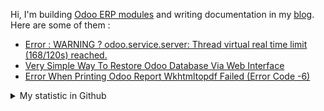 Hi, I'm building [Odoo ERP modules](https://apps.odoo.com/apps/browse?repo_maintainer_id=276647) and writing documentation in my [blog](https://blog.altela.net). Here are some of them :
<!-- BLOG-POST-LIST:START -->
- [Error : WARNING ? odoo.service.server: Thread virtual real time limit &lpar;168/120s&rpar; reached.](https://blog.altela.net/2023/01/error-warning-odooserviceserver-thread.html)
- [Very Simple Way To Restore Odoo Database Via Web Interface](https://blog.altela.net/2023/01/very-simple-way-to-restore-odoo.html)
- [Error When Printing Odoo Report Wkhtmltopdf Failed &lpar;Error Code -6&rpar;](https://blog.altela.net/2023/01/error-when-printing-odoo-report.html)
<!-- BLOG-POST-LIST:END -->


<details>
    <summary>My statistic in Github</summary>
<div>

<img height="154" src="https://github-readme-stats.vercel.app/api?username=altela&count_private=true&theme=github_dark&hide_border=true&show_icons=true&include_all_commits=true&hide_rank=false&custom_title=Activity%20On%20GitHub" />
  
<img height="154" src="https://github-readme-stats.vercel.app/api/top-langs/?username=altela&layout=compact&theme=github_dark&&langs_count=10&hide_border=true&custom_title=Repository's%20Composition%20Languages" />
</div>
    
<!--START_SECTION:waka-->

```text
Python             12 hrs 11 mins  █████████████▓░░░░░░░░░░░   54.83 %
XML                4 hrs 51 mins   █████▒░░░░░░░░░░░░░░░░░░░   21.83 %
SCSS               2 hrs 18 mins   ██▓░░░░░░░░░░░░░░░░░░░░░░   10.41 %
CSS                1 hr 15 mins    █▒░░░░░░░░░░░░░░░░░░░░░░░   05.68 %
textmate           34 mins         ▓░░░░░░░░░░░░░░░░░░░░░░░░   02.56 %
Text               29 mins         ▓░░░░░░░░░░░░░░░░░░░░░░░░   02.19 %
```

<!--END_SECTION:waka-->

</details>

<!-- Waka documentation : https://medium.com/@JakenH/show-off-your-coding-stats-on-your-github-profile-using-wakatime-ce3ceb1063b5 -->

